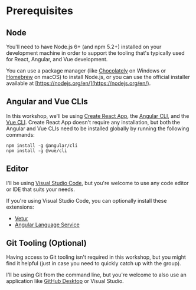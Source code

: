 
# Prerequisites

## Node

You'll need to have Node.js 6+ (and npm 5.2+) installed on your development machine in order to support the tooling that's typically used for React, Angular, and Vue development.

You can use a package manager (like [Chocolately](https://chocolatey.org/) on Windows or [Homebrew](https://brew.sh/) on macOS) to install Node.js, or you can use the official installer available at [https://nodejs.org/en/](https://nodejs.org/en/).

## Angular and Vue CLIs

In this workshop, we'll be using [Create React App](https://github.com/facebook/create-react-app), the [Angular CLI](https://cli.angular.io/), and the [Vue CLI](https://cli.vuejs.org/). Create React App doesn't require any installation, but both the Angular and Vue CLIs need to be installed globally by running the following commands:

```
npm install -g @angular/cli
npm install -g @vue/cli
```

## Editor

I'll be using [Visual Studio Code](https://code.visualstudio.com/), but you're welcome to use any code editor or IDE that suits your needs.

If you're using Visual Studio Code, you can optionally install these extensions:

* [Vetur](https://marketplace.visualstudio.com/items?itemName=octref.vetur)
* [Angular Language Service](https://marketplace.visualstudio.com/items?itemName=Angular.ng-template)

## Git Tooling (Optional)

Having access to Git tooling isn't required in this workshop, but you might find it helpful (just in case you need to quickly catch up with the group).

I'll be using Git from the command line, but you're welcome to also use an application like [GitHub Desktop](https://desktop.github.com/) or Visual Studio.
